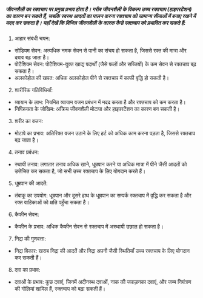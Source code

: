 ##### जीवनशैली का रक्तचाप पर प्रमुख प्रभाव होता है। गरीब जीवनशैली के विकल्प उच्च रक्तचाप (हाइपरटेंशन) का कारण बन सकते हैं, जबकि स्वस्थ आदतों का पालन करना रक्तचाप को सामान्य सीमाओं में बनाए रखने में मदद कर सकता है। यहाँ देखें कि विभिन्न जीवनशैली के कारक कैसे रक्तचाप को प्रभावित कर सकते हैं:

1. आहार संबंधी चयन:
  - सोडियम सेवन: अत्यधिक नमक सेवन से पानी का संचय हो सकता है, जिससे रक्त की मात्रा और दबाव बढ़ जाता है।
  - पोटैशियम सेवन: पोटैशियम-युक्त खाद्य पदार्थों (जैसे फलों और सब्जियों) के कम सेवन से रक्तचाप बढ़ सकता है।
  - अलकोहोल की खपत: अधिक अलकोहोल पीने से रक्तचाप में काफी वृद्धि हो सकती है।

2. शारीरिक गतिविधियाँ:
  - व्यायाम के लाभ: नियमित व्यायाम वजन प्रबंधन में मदद करता है और रक्तचाप को कम करता है।
  - निष्क्रियता के जोखिम: अक्रिय जीवनशैली मोटापा और हाइपरटेंशन का कारण बन सकती है।

3. शरीर का वजन:
  - मोटापे का प्रभाव: अतिरिक्त वजन उठाने के लिए हर्ट को अधिक काम करना पड़ता है, जिससे रक्तचाप बढ़ जाता है।

4. तनाव प्रबंधन:
  - स्थायी तनाव: लगातार तनाव अधिक खाने, धूम्रपान करने या अधिक मात्रा में पीने जैसी आदतों को उत्तेजित कर सकता है, जो सभी उच्च रक्तचाप के लिए योगदान करते हैं।

5. धूम्रपान की आदतें:
  - तंबाकू का उपयोग: धूम्रपान और दूसरे हाथ के धूम्रपान का सम्पर्क रक्तचाप में वृद्धि कर सकता है और रक्त वाहिकाओं को क्षति पहुँचा सकता है।

6. कैफीन सेवन:
  - कैफीन के प्रभाव: अधिक कैफीन सेवन से रक्तचाप में अस्थायी उछाल हो सकता है।

7. निद्रा की गुणवत्ता:
  - निद्रा विकार: खराब निद्रा की आदतें और निद्रा अपनी जैसी स्थितियाँ उच्च रक्तचाप के लिए योगदान कर सकती हैं।

8. दवा का प्रभाव:
  - दवाओं के प्रभाव: कुछ दवाएं, जिनमें अदीनस्थ दवाओं, नाक की जकड़नका दवाएं, और जन्म नियंत्रण की गोलियां शामिल हैं, रक्तचाप को बढ़ा सकती हैं।